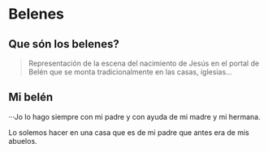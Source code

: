 # Belenes 
## Que són los belenes?

>Representación de la escena del nacimiento de Jesús en el portal de Belén que se monta tradicionalmente en las casas, iglesias...

## Mi belén 
···Jo lo hago siempre con mi padre y con ayuda de mi madre y mi hermana.

Lo solemos hacer en una casa que es de mi padre  que antes era de mis abuelos.
